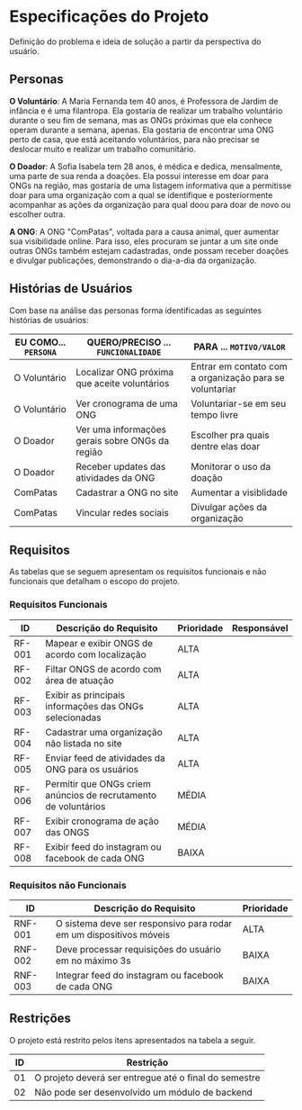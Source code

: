 # Especificações do Projeto

Definição do problema e ideia de solução a partir da perspectiva do usuário.

## Personas

[comment]: <> (Persona: o Voluntário)
**O Voluntário**: A Maria Fernanda tem 40 anos, é Professora de Jardim de infância e é uma filantropa. Ela gostaria de realizar um trabalho voluntário durante o seu fim de semana, mas as ONGs próximas que ela conhece operam durante a semana, apenas. Ela gostaria de encontrar uma ONG perto de casa, que está aceitando voluntários, para não precisar se deslocar muito e realizar um trabalho comunitário.

**O Doador**: A Sofia Isabela tem 28 anos, é médica e dedica, mensalmente, uma parte de sua renda a doações. Ela possui interesse em doar para ONGs na região, mas gostaria de uma listagem informativa que a permitisse doar para uma organização com a qual se identifique e posteriormente acompanhar as ações da organização para qual doou para doar de novo ou escolher outra. 

**A ONG**: A ONG "ComPatas", voltada para a causa animal, quer aumentar sua visibilidade online. Para isso, eles procuram se juntar a um site onde outras ONGs também estejam cadastradas, onde possam receber doações e divulgar publicações, demonstrando o dia-a-dia da organização.
>

## Histórias de Usuários

Com base na análise das personas forma identificadas as seguintes histórias de usuários:

|EU COMO... `PERSONA`| QUERO/PRECISO ... `FUNCIONALIDADE` |PARA ... `MOTIVO/VALOR`                 |
|--------------------|------------------------------------|----------------------------------------|
| O Voluntário | Localizar ONG próxima que aceite voluntários | Entrar em contato com a organização para se voluntariar |
| O Voluntário | Ver cronograma de uma ONG | Voluntariar-se em seu tempo livre |
| O Doador | Ver uma informações gerais sobre ONGs da região | Escolher pra quais dentre elas doar |
| O Doador | Receber updates das atividades da ONG | Monitorar o uso da doação |
| ComPatas | Cadastrar a ONG no site | Aumentar a visiblidade |
| ComPatas | Vincular redes sociais | Divulgar ações da organização |

## Requisitos

As tabelas que se seguem apresentam os requisitos funcionais e não funcionais que detalham o escopo do projeto.

### Requisitos Funcionais

| ID     | Descrição do Requisito                                  | Prioridade | Responsável |
| ------ | ------------------------------------------------------- | ---------- | ----------- |
| RF-001 | Mapear e exibir ONGS de acordo com localização          | ALTA       |             |
| RF-002 | Filtar ONGS de acordo com área de atuação               | ALTA       |             |
| RF-003 | Exibir as principais informações das ONGs selecionadas  | ALTA       |             |
| RF-004 | Cadastrar uma organização não listada no site           | ALTA       |             |
| RF-005 | Enviar feed de atividades da ONG para os usuários       | ALTA       |             |
| RF-006 | Permitir que ONGs criem anúncios de recrutamento de voluntários | MÉDIA |          |
| RF-007 | Exibir cronograma de ação das ONGS                      | MÉDIA      |             |
| RF-008 | Exibir feed do instagram ou facebook de cada ONG        | BAIXA      |             |


### Requisitos não Funcionais

| ID     | Descrição do Requisito                                               | Prioridade |
| ------ | -------------------------------------------------------------------- | ---------- |
|RNF-001 | O sistema deve ser responsivo para rodar em um dispositivos móveis   | ALTA      | 
|RNF-002 | Deve processar requisições do usuário em no máximo 3s                | BAIXA      | 
|RNF-003 | Integrar feed do instagram ou facebook de cada ONG                   | BAIXA      |

## Restrições

O projeto está restrito pelos itens apresentados na tabela a seguir.

|ID| Restrição                                             |
|--|-------------------------------------------------------|
|01| O projeto deverá ser entregue até o final do semestre |
|02| Não pode ser desenvolvido um módulo de backend        |
